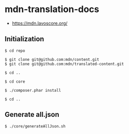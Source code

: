 # mdn-translation-docs

- https://mdn.lavoscore.org/

## Initialization

```
$ cd repo

$ git clone git@github.com:mdn/content.git
$ git clone git@github.com:mdn/translated-content.git

$ cd ..
```

```
$ cd core

$ ./composer.phar install

$ cd ..
```

## Generate all.json

```
$ ./core/generateAllJson.sh
```
